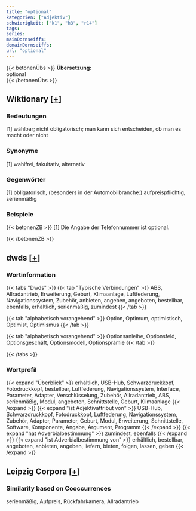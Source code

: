```yaml
---
title: "optional"
kategorien: ["Adjektiv"]
schwierigkeit: ["k1", "h3", "r14"]
tags:
series:
mainDornseiffs:
domainDornseiffs:
url: "optional"
---
```


{{< betonenÜbs >}}
**Übersetzung:**  
optional  
{{< /betonenÜbs >}}

## Wiktionary [[+](https://de.wiktionary.org/wiki/optional)]

### Bedeutungen
[1] wählbar; nicht obligatorisch; man kann sich entscheiden, ob man es macht oder nicht  

### Synonyme
[1] wahlfrei, fakultativ, alternativ  

### Gegenwörter
[1] obligatorisch, (besonders in der Automobilbranche:) aufpreispflichtig, serienmäßig  

### Beispiele
{{< betonenZB >}}
[1] Die Angabe der Telefonnummer ist optional.  

{{< /betonenZB >}}


## dwds [[+](https://www.dwds.de/wb/optional)]

### Wortinformation
{{< tabs "Dwds" >}}
{{< tab "Typische Verbindungen" >}}
ABS, Allradantrieb, Erweiterung, Geburt, Klimaanlage, Luftfederung, Navigationssystem, Zubehör, anbieten, angeben, angeboten, bestellbar, ebenfalls, erhältlich, serienmäßig, zumindest
{{< /tab >}}

{{< tab "alphabetisch vorangehend" >}}
Option, Optimum, optimistisch, Optimist, Optimismus
{{< /tab >}}

{{< tab "alphabetisch vorangehend" >}}
Optionsanleihe, Optionsfeld, Optionsgeschäft, Optionsmodell, Optionsprämie
{{< /tab >}}

{{< /tabs >}}

### Wortprofil
{{< expand "Überblick" >}} erhältlich, USB-Hub, Schwarzdruckkopf, Fotodruckkopf, bestellbar, Luftfederung, Navigationssystem, Interface, Parameter, Adapter, Verschlüsselung, Zubehör, Allradantrieb, ABS, serienmäßig, Modul, angeboten, Schnittstelle, Geburt, Klimaanlage {{< /expand >}}
{{< expand "ist Adjektivattribut von" >}} USB-Hub, Schwarzdruckkopf, Fotodruckkopf, Luftfederung, Navigationssystem, Zubehör, Adapter, Parameter, Geburt, Modul, Erweiterung, Schnittstelle, Software, Komponente, Angabe, Argument, Programm {{< /expand >}}
{{< expand "hat Adverbialbestimmung" >}} zumindest, ebenfalls {{< /expand >}}
{{< expand "ist Adverbialbestimmung von" >}} erhältlich, bestellbar, angeboten, anbieten, angeben, liefern, bieten, folgen, lassen, geben {{< /expand >}}

## Leipzig Corpora [[+](https://corpora.uni-leipzig.de/en/res?word=optional&corpusId=deu_newscrawl-public_2018)]


### Similarity based on Cooccurrences
serienmäßig, Aufpreis, Rückfahrkamera, Allradantrieb

